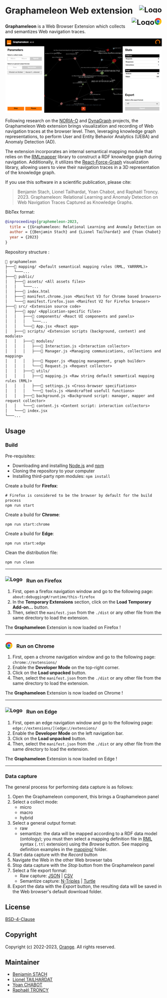 <h1>
    Graphameleon Web extension 
    <sub><img src="preview/icons/edge.svg" alt="Logo" height="24" align="right"/></sub>
    <sub><img src="preview/icons/chrome.svg" alt="Logo" height="24" align="right"/></sub>
    <sub><img src="preview/icons/firefox.svg" alt="Logo" height="24" align="right"/></sub>
</h1>

**Graphameleon** is a Web Browser Extension which collects and semantizes Web navigation traces.

![Graphameleon Web Extension Preview](preview/gpl_preview.png)

Following research on the [NORIA-O](https://github.com/Orange-OpenSource/noria-ontology) and [DynaGraph](https://github.com/Orange-OpenSource/dynagraph) projects, the Graphameleon Web extension brings visualization and recording of Web navigation traces at the browser level.
Then, leveraging knowledge graph representations, to perform User and Entity Behavior Analytics (UEBA) and Anomaly Detection (AD).

The extension incorporates an internal semantical mapping module that relies on the [RMLmapper](https://rml.io/) library to construct a RDF knowledge graph during navigation.
Additionally, it utilizes the [React-Force-Graph](https://github.com/vasturiano/react-force-graph) visualization library, allowing users to view their navigation traces in a 3D representation of the knowledge graph.

If you use this software in a scientific publication, please cite:

> Benjamin Stach, Lionel Tailhardat, Yoan Chabot, and Raphaël Troncy. 2023.
> Graphameleon: Relational Learning and Anomaly Detection on Web Navigation Traces Captured as Knowledge Graphs.

BibTex format:

```bibtex
@inproceedings{graphemeleon-2023,
  title = {{Graphameleon: Relational Learning and Anomaly Detection on Web Navigation Traces Captured as Knowledge Graphs}},
  author = {{Benjamin Stach} and {Lionel Tailhardat} and {Yoan Chabot} and {Rapha\"el Troncy}},
  year = {2023}
}
```

Repository structure :

```tree
📁 graphameleon
├───📁 mapping/ <Default semantical mapping rules (RML, YARRRML)>
│   └───...
├───📁 public/
│   ├───📁 assets/ <All assets files>
│   │   └───...
│   ├───📄 index.html
│   ├───📄 manifest.chrome.json <Manifest V3 for Chrome based browsers>
│   └───📄 manifest.firefox.json <Manifest V2 for Firefox browser>
├───📁 src/ <Extension source code>
│   ├───📁 app/ <Application-specific files>
│   │   ├───📁 components/ <React UI components and panels>
│   │   │   └───...
│   │   └───📄 App.jsx <React app>
│   ├───📁 scripts/ <Extension scripts (background, content) and modules>
│   │   ├───📁 modules/
│   │   │   ├───📄 Interaction.js <Interaction collector>
│   │   │   ├───📄 Manager.js <Managing communications, collections and mapping>
│   │   │   ├───📄 Mapper.js <Mapping management, graph builder>
│   │   │   └───📄 Request.js <Request collector>
│   │   ├───📁 utils/
│   │   │   ├───📄 mapping.js <Raw string default semantical mapping rules (RML)>
│   │   │   ├───📄 settings.js <Cross-browser specifiations>
│   │   │   └───📄 tools.js <Handcrafted usefull functions>
│   │   ├───📄 background.js <Background script: manager, mapper and request collector>
│   │   └───📄 content.js <Content script: interaction collectors>
│   └───📄 index.jsx
└───...
```

## Usage

### Build

Pre-requisites:

* Downloading and installing [Node.js](https://nodejs.org/) and [npm](https://docs.npmjs.com/downloading-and-installing-node-js-and-npm)
* Cloning the repository to your computer
* Installing third-party npm modules: `npm install`

Create a build for **Firefox**:

```shell
# Firefox is considered to be the browser by default for the build process
npm run start
```

Create a build for **Chrome**:

```shell
npm run start:chrome
```

Create a build for **Edge**:

```shell
npm run start:edge
```

Clean the distribution file:

```shell
npm run clean
```

---

<h3 style="display:flex; align-items:end; gap:12px">
    <img src="preview/icons/firefox.svg" alt="Logo" height="24"/>
    Run on Firefox
</h3>

1. First, open a firefox navigation window and go to the following page: `about:debugging#/runtime/this-firefox`
2. In the **Temporary Extensions** section, click on the **Load Temporary Add-on...** button.
3. Then, select the `manifest.json` from the `./dist` or any other file from the same directory to load the extension.

The **Graphameleon** Extension is now loaded on Firefox !

---

<h3 style="display:flex; align-items:end; gap:12px">
    <img src="preview/icons/chrome.svg" alt="Logo" height="24"/>
    Run on Chrome
</h3>

1. First, open a chrome navigation window and go to the following page: `chrome://extensions/`
2. Enable the **Developer Mode** on the top-right corner.
2. Click on the **Load unpacked** button.
3. Then, select the `manifest.json` from the `./dist` or any other file from the same directory to load the extension.

The **Graphameleon** Extension is now loaded on Chrome !

---

<h3 style="display:flex; align-items:end; gap:12px">
    <img src="preview/icons/edge.svg" alt="Logo" height="24"/>
    Run on Edge
</h3>

1. First, open an edge navigation window and go to the following page: `edge://extensions/](edge://extensions/`
2. Enable the **Developer Mode** on the left navigation bar.
3. Click on the **Load unpacked** button.
4. Then, select the `manifest.json` from the `./dist` or any other file from the same directory to load the extension.

The **Graphameleon** Extension is now loaded on Edge !

---

### Data capture

The general process for performing data capture is as follows:

1. Open the Graphameleon component, this brings a Graphameleon panel
2. Select a collect mode:
    - micro
    - macro
    - hybrid
3. Select a general output format:
    - raw
    - semantize: the data will be mapped according to a RDF data model (ontology); 
   you must then select a mapping definition file in [RML](https://rml.io/) syntax (`.ttl` extension) using the *Browse* button.
   See mapping definition examples in the [mapping/](mapping) folder.
4. Start data capture with the *Record* button
5. Navigate the Web in the other Web browser tabs
6. Stop data capture with the *Stop* button from the Graphameleon panel
7. Select a file export format:
    - Raw capture: [JSON](https://tools.ietf.org/html/rfc8259) | [CSV](https://tools.ietf.org/html/rfc4180)
    - Semantize capture: [N-Triples](https://www.w3.org/TR/n-triples/) | [Turtle](https://www.w3.org/TR/turtle/)
8. Export the data with the *Export* button, the resulting data will be saved in the Web browser's default download folder.

## License

[BSD-4-Clause](LICENSE.txt)

## Copyright

Copyright (c) 2022-2023, [Orange](https://hellofuture.orange.com/). All rights reserved.

## Maintainer

* [Benjamin STACH](mailto:benjaminstach.pro@gmail.com)
* [Lionel TAILHARDAT](mailto:lionel.tailhardat@orange.com)
* [Yoan CHABOT](mailto:yoan.chabot@orange.com)
* [Raphaël TRONCY](mailto:raphael.troncy@eurecom.fr)
